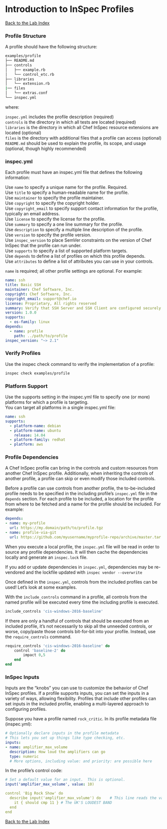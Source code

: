 # Introduction to InSpec Profiles

[Back to the Lab Index](../README.md#cooking-up-compliance---workshop)

### Profile Structure

A profile should have the following structure:

```bash
examples/profile
├── README.md
├── controls
│   ├── example.rb
│   └── control_etc.rb
├── libraries
│   └── extension.rb
|── files
│   └── extras.conf
└── inspec.yml
```
where:

`inspec.yml` includes the profile description (required)  
`controls` is the directory in which all tests are located (required)  
`libraries` is the directory in which all Chef InSpec resource extensions are located (optional)  
`files` is the directory with additional files that a profile can access (optional)  
`README.md` should be used to explain the profile, its scope, and usage (optional, though highly recommended)
  
    
### inspec.yml
  
Each profile must have an inspec.yml file that defines the following information:  

Use `name` to specify a unique name for the profile. Required.  
Use `title` to specify a human-readable name for the profile.  
Use `maintainer` to specify the profile maintainer.  
Use `copyright` to specify the copyright holder.  
Use `copyright_email` to specify support contact information for the profile, typically an email address.  
Use `license` to specify the license for the profile.  
Use `summary` to specify a one line summary for the profile.  
Use `description` to specify a multiple line description of the profile.  
Use `version` to specify the profile version.  
Use `inspec_version` to place SemVer constraints on the version of Chef InSpec that the profile can run under.  
Use `supports` to specify a list of supported platform targets.  
Use `depends` to define a list of profiles on which this profile depends.  
Use `attributes` to define a list of attributes you can use in your controls.  
  
`name` is required; all other profile settings are optional. For example:  
```yml
name: ssh
title: Basic SSH
maintainer: Chef Software, Inc.
copyright: Chef Software, Inc.
copyright_email: support@chef.io
license: Proprietary, All rights reserved
summary: Verify that SSH Server and SSH Client are configured securely
version: 1.0.0
supports:
  - os-family: linux
depends:
  - name: profile
    path: ../path/to/profile
inspec_version: "~> 2.1"
```
  

### Verify Profiles
  
Use the inspec check command to verify the implementation of a profile:  
```bash
inspec check examples/profile
```
  

### Platform Support

Use the supports setting in the inspec.yml file to specify one (or more) platforms for which a profile is targeting.   
You can target all platforms in a single inspec.yml file:
```yml
name: ssh
supports:
  - platform-name: debian
  - platform-name: ubuntu
    release: 14.04
  - platform-family: redhat
  - platform: aws
```
  

### Profile Dependencies
A Chef InSpec profile can bring in the controls and custom resources from another Chef InSpec profile. Additionally, when inheriting the controls of another profile, a profile can skip or even modify those included controls.  
  
Before a profile can use controls from another profile, the to-be-included profile needs to be specified in the including profile’s `inspec.yml` file in the `depends` section. For each profile to be included, a location for the profile from where to be fetched and a name for the profile should be included. For example:  
```yml
depends:
- name: my-profile
  url: https://my.domain/path/to/profile.tgz
- name: profile-via-git
  url: https://github.com/myusername/myprofile-repo/archive/master.tar.gz
```

When you execute a local profile, the `inspec.yml` file will be read in order to source any profile dependencies. It will then cache the dependencies locally and generate an `inspec.lock` file.  
  
If you add or update dependencies in `inspec.yml`, dependencies may be re-vendored and the lockfile updated with `inspec vendor --overwrite`  

Once defined in the `inspec.yml`, controls from the included profiles can be used! Let’s look at some examples.  
  
With the `include_controls` command in a profile, all controls from the named profile will be executed every time the including profile is executed.  
  
```ruby
include_controls 'cis-windows-2016-baseline'
```
  
If there are only a handful of controls that should be executed from an included profile, it’s not necessarily to skip all the unneeded controls, or worse, copy/paste those controls bit-for-bit into your profile. Instead, use the `require_controls` command.
  
```ruby
require_controls 'cis-windows-2016-baseline' do
    control 'baseline-2' do
        impact 0,5
    end
end
```
  
### InSpec Inputs
Inputs are the “knobs” you can use to customize the behavior of Chef InSpec profiles. If a profile supports inputs, you can set the inputs in a variety of ways, allowing flexibility. Profiles that include other profiles can set inputs in the included profile, enabling a multi-layered approach to configuring profiles.  
  
Suppose you have a profile named `rock_critic`. In its profile metadata file (inspec.yml):  
```yml
# Optionally declare inputs in the profile metadata
# This lets you set up things like type checking, etc.
inputs:
- name: amplifier_max_volume
  description: How loud the amplifiers can go
  type: numeric
  # More options, including value: and priority: are possible here
```
  
In the profile’s control code:  
```yml
# Set a default value for an input.  This is optional.
input('amplifier_max_volume', value: 10)

control 'Big Rock Show' do
  describe input('amplifier_max_volume') do    # This line reads the value of the input
    it { should cmp 11 } # The UK'S LOUDEST BAND
  end
end
```
  

[Back to the Lab Index](../README.md#cooking-up-compliance---workshop)
